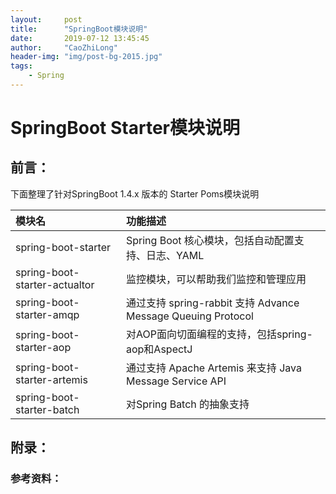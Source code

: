```yaml
---
layout:     post
title:      "SpringBoot模块说明"
date:       2019-07-12 13:45:45
author:     "CaoZhiLong"
header-img: "img/post-bg-2015.jpg"
tags:
    - Spring
---
```





# SpringBoot Starter模块说明

## 前言：

下面整理了针对SpringBoot 1.4.x 版本的 Starter Poms模块说明

|  模块名   | 功能描述  |
|  :----  | :----  |
| spring-boot-starter  | Spring Boot 核心模块，包括自动配置支持、日志、YAML |
| spring-boot-starter-actualtor  | 监控模块，可以帮助我们监控和管理应用 |
| spring-boot-starter-amqp  | 通过支持 spring-rabbit 支持 Advance Message Queuing Protocol |
| spring-boot-starter-aop  | 对AOP面向切面编程的支持，包括spring-aop和AspectJ |
| spring-boot-starter-artemis  | 通过支持 Apache Artemis 来支持 Java Message Service API |
| spring-boot-starter-batch  | 对Spring Batch 的抽象支持 |



## 附录：

### 参考资料：　












